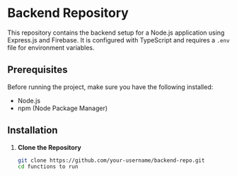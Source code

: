 # Backend Repository

This repository contains the backend setup for a Node.js application using Express.js and Firebase. It is configured with TypeScript and requires a `.env` file for environment variables.

## Prerequisites

Before running the project, make sure you have the following installed:
- Node.js
- npm (Node Package Manager)

## Installation

1. **Clone the Repository**

   ```bash
   git clone https://github.com/your-username/backend-repo.git
   cd functions to run